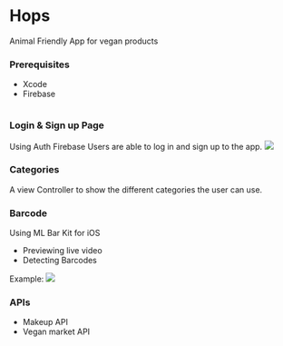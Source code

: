 
# Hops

Animal Friendly App for vegan products


### Prerequisites

* Xcode
* Firebase

```

```
### Login & Sign up Page

Using Auth Firebase Users are able to log in and sign up to the app.
![](https://photos.google.com/album/AF1QipM1ERzekVIxtpTYjbZzQnc2BMAfisOfda-g8s_0)


### Categories

A view Controller to show the different categories the user can use.

### Barcode

Using ML Bar Kit for iOS 
* Previewing live video
* Detecting Barcodes

Example:
![](https://gifimage.net/wp-content/uploads/2018/10/barcode-scanner-gif-6.gif)

### APIs
* Makeup API
* Vegan market API

